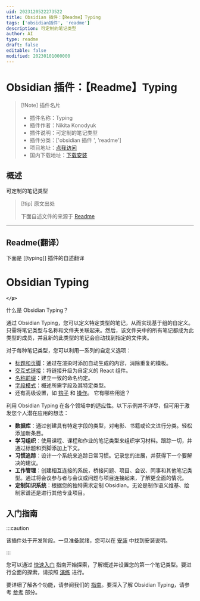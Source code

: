 ```yaml
---
uid: 2023120522273522
title: Obsidian 插件：【Readme】Typing
tags: ['obsidian插件', 'readme']
description: 可定制的笔记类型
author: AI
type: readme
draft: false
editable: false
modified: 20230101000000
---
```


# Obsidian 插件：【Readme】Typing

> [!Note] 插件名片
> - 插件名称：Typing
> - 插件作者：Nikita Konodyuk
> - 插件说明：可定制的笔记类型
> - 插件分类：['obsidian 插件 ', 'readme']
> - 项目地址：[点我访问](https://github.com/konodyuk/obsidian-typing)
> - 国内下载地址：[下载安装](https://pkmer.cn/products/plugin/pluginMarket/?typing)

## 概述

可定制的笔记类型

> [!tip] 原文出处
>
>下面自述文件的来源于 [Readme](https://ghproxy.net/https://raw.githubusercontent.com/konodyuk/obsidian-typing/master/README.md)

---

## Readme(翻译）

下面是 [[typing]] 插件的自述翻译

# Obsidian Typing

<b>
    <p align="center">



    </p>
</b>
什么是 Obsidian Typing？

通过 Obsidian Typing，您可以定义特定类型的笔记，从而实现基于组的自定义。只需将笔记类型与名称和文件夹关联起来。然后，该文件夹中的所有笔记都成为此类型的成员，并且新的此类型的笔记会自动找到指定的文件夹。

对于每种笔记类型，您可以利用一系列的自定义选项：

- [标题和页脚](https://konodyuk.github.io/obsidian-typing/docs/guides/header-footer)：通过在渲染时添加自动生成的内容，消除重复的模板。
- [交互式链接](https://konodyuk.github.io/obsidian-typing/docs/guides/link)：将链接升级为自定义的 React 组件。
- [名称前缀](https://konodyuk.github.io/obsidian-typing/docs/guides/prefix)：建立一致的命名约定。
- [字段模式](https://konodyuk.github.io/obsidian-typing/docs/guides/fields)：概述所需字段及其特定类型。
- 还有高级设置，如 [钩子](https://konodyuk.github.io/obsidian-typing/docs/guides/hooks) 和 [操作](https://konodyuk.github.io/obsidian-typing/docs/guides/actions)。
它有哪些用途？

利用 Obsidian Typing 在各个领域中的适应性。以下示例并不详尽，但可用于激发您个人潜在应用的想法：

- **数据库**：通过创建具有特定字段的类型，对电影、书籍或论文进行分类。轻松添加新条目。
- **学习组织**：使用课程、课程和作业的笔记类型来组织学习材料。跟踪一切，并通过标题和页脚添加上下文。
- **习惯追踪**：设计一个系统来追踪日常习惯。记录您的进展，并获得下一个要解决的建议。
- **工作管理**：创建相互连接的系统，桥接问题、项目、会议、同事和其他笔记类型。通过将会议参与者与会议或问题与项目连接起来，了解更全面的情况。
- **定制知识系统**：根据您的独特需求定制 Obsidian。无论是制作语义维基、绘制家谱还是进行其他专业项目。

## 入门指南

:::caution

该插件处于开发阶段。一旦准备就绪，您可以在 [安装](https://konodyuk.github.io/obsidian-typing/docs/installation) 中找到安装说明。

:::

您可以通过 [快速入门](https://konodyuk.github.io/obsidian-typing/docs/quick-start.md) 指南开始探索，了解概述并设置您的第一个笔记类型。要进行全面的探索，请按照 [演练](https://konodyuk.github.io/obsidian-typing/docs/walkthrough.md) 进行。

要详细了解各个功能，请参阅我们的 [指南](https://konodyuk.github.io/obsidian-typing/docs/category/guides)。要深入了解 Obsidian Typing，请参考 [参考](/docs/category/reference) 部分。
